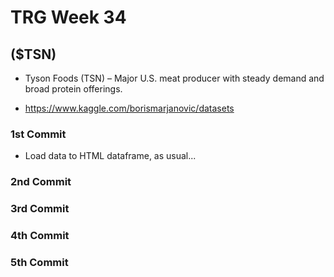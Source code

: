 # TRG Week 34

## ($TSN)

- Tyson Foods (TSN) – Major U.S. meat producer with steady demand and broad protein offerings.

- https://www.kaggle.com/borismarjanovic/datasets

### 1st Commit

- Load data to HTML dataframe, as usual...

### 2nd Commit

### 3rd Commit

### 4th Commit

### 5th Commit